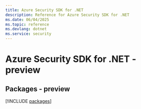 ```yaml
---
title: Azure Security SDK for .NET
description: Reference for Azure Security SDK for .NET
ms.date: 06/04/2025
ms.topic: reference
ms.devlang: dotnet
ms.service: security
---
```

# Azure Security SDK for .NET - preview
## Packages - preview
[!INCLUDE [packages](security-index.md)]